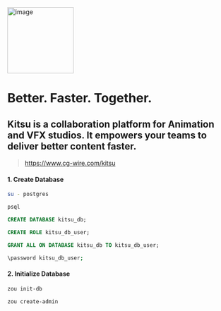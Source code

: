 <img src="https://www.cg-wire.com/_nuxt/logo-kitsu.de716c4b.png" alt="image" width="150" height="auto">

Better. Faster. Together.
=
Kitsu is a collaboration platform for Animation and VFX studios. It empowers your teams to deliver better content faster.
---
> https://www.cg-wire.com/kitsu

#### 1. Create Database
```bash
su - postgres
```
```bash
psql
```
```sql
CREATE DATABASE kitsu_db;
```
```sql
CREATE ROLE kitsu_db_user;
```
```sql
GRANT ALL ON DATABASE kitsu_db TO kitsu_db_user;
```
```bash
\password kitsu_db_user;
```

#### 2. Initialize Database
```bash
zou init-db
```
```bash
zou create-admin
```
